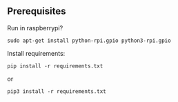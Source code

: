 ## Prerequisites

Run in raspberrypi?

```
sudo apt-get install python-rpi.gpio python3-rpi.gpio
```

Install requirements:
```commandline
pip install -r requirements.txt
```
or
```commandline
pip3 install -r requirements.txt
```